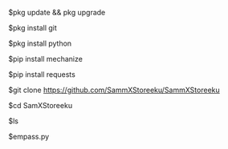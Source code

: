 
$pkg update && pkg upgrade

$pkg install git

$pkg install python

$pip install mechanize

$pip install requests

$git clone https://github.com/SammXStoreeku/SammXStoreeku

$cd SamXStoreeku

$ls

$empass.py


